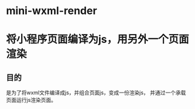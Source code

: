 # mini-wxml-render
# 将小程序页面编译为js，用另外一个页面渲染
## 目的
是为了将wxml文件编译成js，并组合页面js，变成一份渲染js， 并通过一个承载页面运行js渲染页面。



